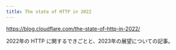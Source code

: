 ```yaml
---
title: The state of HTTP in 2022
---
```


https://blog.cloudflare.com/the-state-of-http-in-2022/

2022年の HTTP に関するできごとと、2023年の展望についての記事。


